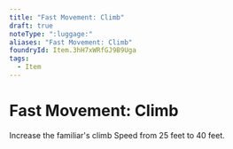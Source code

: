 ```yaml
---
title: "Fast Movement: Climb"
draft: true
noteType: ":luggage:"
aliases: "Fast Movement: Climb"
foundryId: Item.3hH7xWRfGJ9B9Uga
tags:
  - Item
---
```


# Fast Movement: Climb

Increase the familiar's climb Speed from 25 feet to 40 feet.
